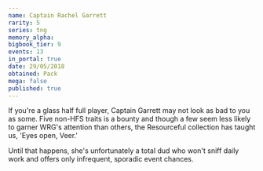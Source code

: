 ```yaml
---
name: Captain Rachel Garrett
rarity: 5
series: tng
memory_alpha:
bigbook_tier: 9
events: 13
in_portal: true
date: 29/05/2018
obtained: Pack
mega: false
published: true
---
```


If you're a glass half full player, Captain Garrett may not look as bad to you as some. Five non-HFS traits is a bounty and though a few seem less likely to garner WRG's attention than others, the Resourceful collection has taught us, 'Eyes open, Veer.'

Until that happens, she's unfortunately a total dud who won't sniff daily work and offers only infrequent, sporadic event chances.
